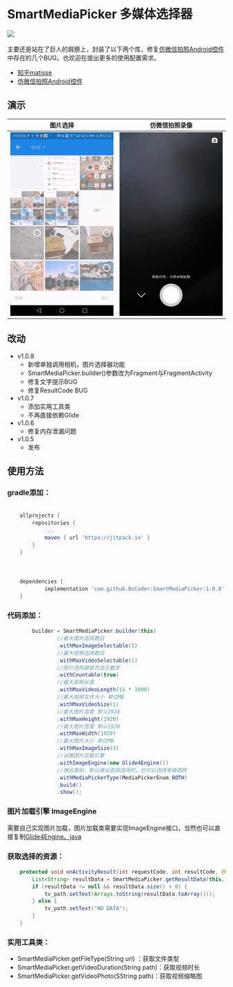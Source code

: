 # SmartMediaPicker 多媒体选择器 
[![](https://jitpack.io/v/BzCoder/SmartMediaPicker.svg)](https://jitpack.io/#BzCoder/SmartMediaPicker)

主要还是站在了巨人的肩膀上，封装了以下两个库，修复[仿微信拍照Android控件](https://github.com/CJT2325/CameraView)中存在的几个BUG。也欢迎在提出更多的使用配置需求。
- [知乎matisse](https://github.com/zhihu/Matisse)
- [仿微信拍照Android控件](https://github.com/CJT2325/CameraView)
## 演示

| 图片选择                  | 仿微信拍照录像                    | 
|:------------------------------:|:---------------------------------:|
|![](image/20190315005039.gif) | ![](image/20190315005454.gif) |

## 改动
- v1.0.8
   - 新增单独调用相机，图片选择器功能
   - SmartMediaPicker.builder()参数改为Fragment与FragmentActivity
   - 修复文字提示BUG
   - 修复ResultCode BUG
- v1.0.7
   - 添加实用工具类
   - 不再直接依赖Glide
- v1.0.6
   - 修复内存泄漏问题
- v1.0.5
   - 发布
## 使用方法
### gradle添加：
```gradle

	allprojects {
		repositories {
			...
			maven { url 'https://jitpack.io' }
		}
	}



	dependencies {
	        implementation 'com.github.BzCoder:SmartMediaPicker:1.0.8'
	}
```
### 代码添加：
```java
        builder = SmartMediaPicker.builder(this)
                //最大图片选择数目
                .withMaxImageSelectable(5)
                //最大视频选择数目
                .withMaxVideoSelectable(1)
                //图片选择器是否显示数字
                .withCountable(true)
                //最大视频长度
                .withMaxVideoLength(15 * 1000)
                //最大视频文件大小 单位MB
                .withMaxVideoSize(1)
                //最大图片高度 默认1920
                .withMaxHeight(1920)
                //最大图片宽度 默认1920
                .withMaxWidth(1920)
                //最大图片大小 单位MB
                .withMaxImageSize(5)
                //设置图片加载引擎
                .withImageEngine(new Glide4Engine())
                //弹出类别，默认弹出底部选择栏，也可以选择单独跳转
                .withMediaPickerType(MediaPickerEnum.BOTH)
                .build()
                .show();
```

### 图片加载引擎 ImageEngine
需要自己实现图片加载，图片加载类需要实现ImageEngine接口，当然也可以直接复制[Glide4Engine。java](https://github.com/BzCoder/SmartMediaPicker/blob/master/app/src/main/java/com/bzcoder/mediapicker/Glide4Engine.java)



### 获取选择的资源：
```java
    protected void onActivityResult(int requestCode, int resultCode, @Nullable Intent data) {
        List<String> resultData = SmartMediaPicker.getResultData(this, requestCode, resultCode, data);
        if (resultData != null && resultData.size() > 0) {
            tv_path.setText(Arrays.toString(resultData.toArray()));
        } else {
            tv_path.setText("NO DATA");
        }
    }
```

### 实用工具类：
- SmartMediaPicker.getFileType(String url) ：获取文件类型
- SmartMediaPicker.getVideoDuration(String path)：获取视频时长
- SmartMediaPicker.getVideoPhoto(SString path)：获取视频缩略图
